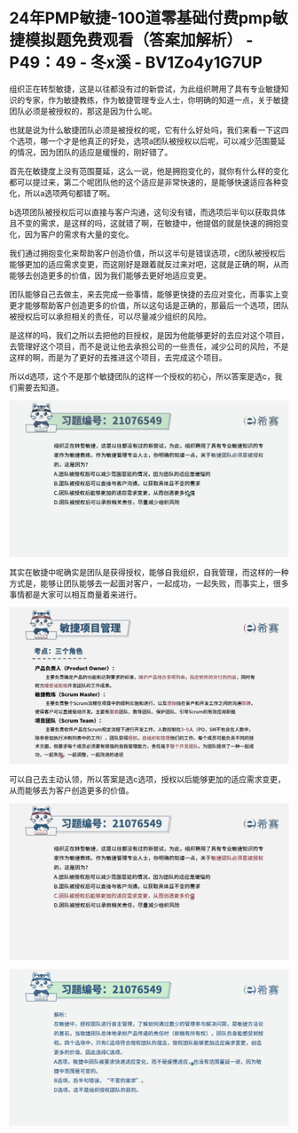 # 24年PMP敏捷-100道零基础付费pmp敏捷模拟题免费观看（答案加解析） - P49：49 - 冬x溪 - BV1Zo4y1G7UP

组织正在转型敏捷，这是以往都没有过的新尝试，为此组织聘用了具有专业敏捷知识的专家，作为敏捷教练，作为敏捷管理专业人士，你明确的知道一点，关于敏捷团队必须是被授权的，那这是因为什么呢。

也就是说为什么敏捷团队必须是被授权的呢，它有什么好处吗，我们来看一下这四个选项，哪一个才是他真正的好处，选项a团队被授权以后呢，可以减少范围蔓延的情况，因为团队的适应是缓慢的，刚好错了。

首先在敏捷度上没有范围蔓延，这么一说，他是拥抱变化的，就你有什么样的变化都可以提过来，第二个呢团队他的这个适应是非常快速的，是能够快速适应各种变化，所以a选项两句都错了啊。

b选项团队被授权后可以直接与客户沟通，这句没有错，而选项后半句以获取具体且不变的需求，是这样的吗，这就错了啊，在敏捷中，他提倡的就是快速的拥抱变化，因为客户的需求有大量的变化。

我们通过拥抱变化来帮助客户创造价值，所以这半句是错误选项，c团队被授权后能够更加的适应需求变更，而这刚好是跟着就反过来对吧，这就是正确的啊，从而能够去创造更多的价值，因为我们能够去更好地适应变更。

团队能够自己去做主，来去完成一些事情，能够更快捷的去应对变化，而事实上变更才能够帮助客户创造更多的价值，所以这句话是正确的，那最后一个选项，团队被授权后可以承担相关的责任，可以尽量减少组织的风险。

是这样的吗，我们之所以去把他的巨授权，是因为他能够更好的去应对这个项目，去管理好这个项目，而不是说让他去承担公司的一些责任，减少公司的风险，不是这样的啊，而是为了更好的去推进这个项目，去完成这个项目。

所以d选项，这个不是那个敏捷团队的这样一个授权的初心，所以答案是选c，我们需要去知道。

![](img/5577f68920f58e3091131cb5d16e5b06_1.png)

其实在敏捷中呢确实是团队是获得授权，能够自我组织，自我管理，而这样的一种方式是，能够让团队能够去一起面对客户，一起成功，一起失败，而事实上，很多事情都是大家可以相互商量着来进行。



![](img/5577f68920f58e3091131cb5d16e5b06_3.png)

可以自己去主动认领，所以答案是选c选项，授权以后能够更加的适应需求变更，从而能够去为客户创造更多的价值。



![](img/5577f68920f58e3091131cb5d16e5b06_5.png)

![](img/5577f68920f58e3091131cb5d16e5b06_6.png)
